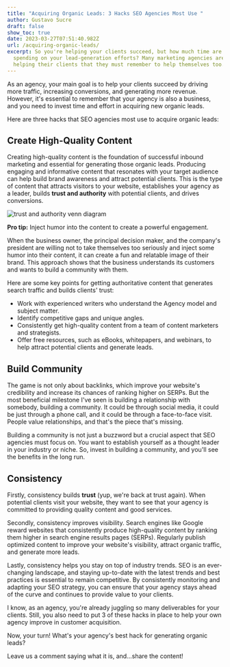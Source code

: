 ```yaml
---
title: "Acquiring Organic Leads: 3 Hacks SEO Agencies Most Use "
author: Gustavo Sucre
draft: false
show_toc: true
date: 2023-03-27T07:51:40.982Z
url: /acquiring-organic-leads/
excerpt: So you're helping your clients succeed, but how much time are you
  spending on your lead-generation efforts? Many marketing agencies are so busy
  helping their clients that they must remember to help themselves too.
---
```

As an agency, your main goal is to help your clients succeed by driving more traffic, increasing conversions, and generating more revenue. However, it's essential to remember that your agency is also a business, and you need to invest time and effort in acquiring new organic leads.

Here are three hacks that SEO agencies most use to acquire organic leads:

## Create High-Quality Content

Creating high-quality content is the foundation of successful inbound marketing and essential for generating those organic leads. Producing engaging and informative content that resonates with your target audience can help build brand awareness and attract potential clients. This is the type of content that attracts visitors to your website, establishes your agency as a leader, builds **trust and authority** with potential clients, and drives conversions.

![trust and authority venn diagram ](/img/blog/positive-image.png)

**Pro tip:** Inject humor into the content to create a powerful engagement.

When the business owner, the principal decision maker, and the company's president are willing not to take themselves too seriously and inject some humor into their content, it can create a fun and relatable image of their brand. This approach shows that the business understands its customers and wants to build a community with them.

Here are some key points for getting authoritative content that generates search traffic and builds clients' trust:

* Work with experienced writers who understand the Agency model and subject matter.
* Identify competitive gaps and unique angles.
* Consistently get high-quality content from a team of content marketers and strategists.
* Offer free resources, such as eBooks, whitepapers, and webinars, to help attract potential clients and generate leads.

## **Build Community** 

The game is not only about backlinks, which improve your website's credibility and increase its chances of ranking higher on SERPs. But the most beneficial milestone I've seen is building a relationship with somebody, building a community. It could be through social media, it could be just through a phone call, and it could be through a face-to-face visit. People value relationships, and that's the piece that's missing.

Building a community is not just a buzzword but a crucial aspect that SEO agencies must focus on. You want to establish yourself as a thought leader in your industry or niche. So, invest in building a community, and you'll see the benefits in the long run.

## Consistency

Firstly, consistency builds **trust** (yup, we're back at trust again). When potential clients visit your website, they want to see that your agency is committed to providing quality content and good services. 

Secondly, consistency improves visibility. Search engines like Google reward websites that consistently produce high-quality content by ranking them higher in search engine results pages (SERPs). Regularly publish optimized content to improve your website's visibility, attract organic traffic, and generate more leads.

Lastly, consistency helps you stay on top of industry trends. SEO is an ever-changing landscape, and staying up-to-date with the latest trends and best practices is essential to remain competitive. By consistently monitoring and adapting your SEO strategy, you can ensure that your agency stays ahead of the curve and continues to provide value to your clients. 

I know, ​as an agency, you're already juggling so many deliverables for your clients. Still, you also need to put 3 of these hacks in place to help your own agency improve in customer acquisition.

Now, your turn! What's your agency's best hack for generating organic leads?

Leave us a comment saying what it is, and...share the content!